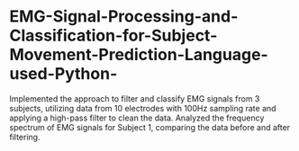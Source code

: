# EMG-Signal-Processing-and-Classification-for-Subject-Movement-Prediction-Language-used-Python-
Implemented the approach to filter and classify EMG signals from 3 subjects, utilizing data from 10 electrodes with 100Hz sampling rate and applying a high-pass filter to clean the data. Analyzed the frequency spectrum of EMG signals for Subject 1, comparing the data before and after filtering. 
